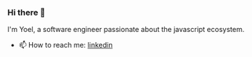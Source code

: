 ### Hi there 👋

I'm Yoel, a software engineer passionate about the javascript ecosystem.

- 📫 How to reach me: [linkedin](https://www.linkedin.com/in/yoet92/)
